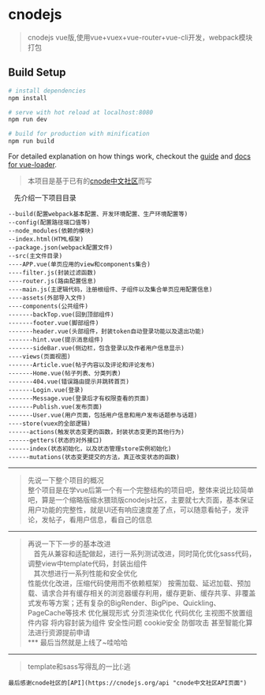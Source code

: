# cnodejs

> cnodejs vue版,使用vue+vuex+vue-router+vue-cli开发，webpack模块打包
## Build Setup

``` bash
# install dependencies
npm install

# serve with hot reload at localhost:8080
npm run dev

# build for production with minification
npm run build
```

For detailed explanation on how things work, checkout the [guide](http://vuejs-templates.github.io/webpack/) and [docs for vue-loader](http://vuejs.github.io/vue-loader).

    
 > 本项目是基于已有的[cnode中文社区](https://cnodejs.org "cnode中文社区主页")而写
 
 
    先介绍一下项目目录
    
    
    --build(配置webpack基本配置、开发环境配置、生产环境配置等)
    --config(配置路径端口值等)  
    --node_modules(依赖的模块)
    --index.html(HTML框架)
    --package.json(webpack配置文件)
    --src(主文件目录)
    ----APP.vue(单页应用的view和components集合)
    ----filter.js(封装过滤函数)
    ----router.js(路由配置信息)
    ----main.js(主逻辑代码，注册根组件、子组件以及集合单页应用配置信息)
    ----assets(外部导入文件)
    ----components(公共组件)
    -------backTop.vue(回到顶部组件)
    -------footer.vue(脚部组件)
    -------header.vue(头部组件，封装token自动登录功能以及退出功能)
    -------hint.vue(提示消息组件)
    -------sideBar.vue(侧边栏，包含登录以及作者用户信息显示)
    ----views(页面视图)
    -------Article.vue(帖子内容以及评论和评论发布)
    -------Home.vue(帖子列表、分类列表)
    -------404.vue(错误路由提示并跳转首页)
    -------Login.vue(登录)
    -------Message.vue(登录后才有权限查看的页面)
    -------Publish.vue(发布页面)
    -------User.vue(用户页面，包括用户信息和用户发布话题参与话题)
    ----store(vuex的全部逻辑)
    ------actions(触发状态变更的函数，封装状态变更的其他行为)
    ------getters(状态的对外接口)
    ------index(状态初始化，以及状态管理store实例初始化)
    ------mutations(状态变更提交的方法，真正改变状态的函数)
    
    
***

> 先说一下整个项目的概况  
整个项目是在学vue后第一个有一个完整结构的项目吧，整体来说比较简单吧，算是一个缩略版缩水猥琐版cnodejs社区，主要就七大页面，基本保证用户功能的完整性，就是UI还有响应速度差了点，可以随意看帖子，发评论，发帖子，看用户信息，看自己的信息

***
> 再说一下下一步的基本改进  
    首先从兼容和适配做起，进行一系列测试改进，同时简化优化sass代码，调整view中template代码，封装出组件  
    其次想进行一系列性能和安全优化  
    性能优化改进，压缩代码使用而不依赖框架）    按需加载、延迟加载、预加载、请求合并有缓存相关的浏览器缓存利用，缓存更新、缓存共享、非覆盖式发布等方案；还有复杂的BigRender、BigPipe、Quickling、PageCache等技术
    优化展现形式  分页渲染优化
    代码优化  主视图不放置组件内容  将内容封装为组件
    安全性问题  cookie安全  防御攻击
    甚至智能化算法进行资源提前申请  
    ***
> 最后当然就是上线了~哇哈哈
***
> template和sass写得乱的一比(:逃

    最后感谢cnode社区的[API](https://cnodejs.org/api "cnode中文社区API页面")
    
